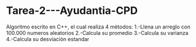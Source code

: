 # Tarea-2---Ayudantia-CPD

Algoritmo escrito en C++, el cual realiza 4 mètodos:
  1.-Llena un arreglo con 100.000 numeros aleatorios
  2.-Calcula su promedio
  3.-Calcula su varianza
  4.-Calcula su desviaciòn estandar
